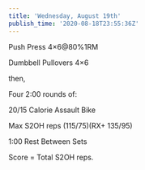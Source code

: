 ```yaml
---
title: 'Wednesday, August 19th'
publish_time: '2020-08-18T23:55:36Z'
---
```


Push Press 4×6\@80%1RM

Dumbbell Pullovers 4×6

then,

Four 2:00 rounds of:

20/15 Calorie Assault Bike

Max S2OH reps (115/75)(RX+ 135/95)

1:00 Rest Between Sets

Score = Total S2OH reps.
